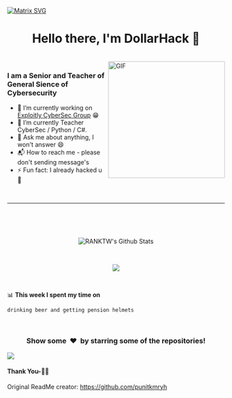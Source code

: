   [![Matrix SVG](https://raw.githubusercontent.com/rodrigograca31/rodrigograca31/master/matrix.svg)](https://www.youtube.com/watch?v=SDkAGkd4NLc) 
<p>
  <h1 align="center"><b>Hello there, I'm DollarHack 👋</b></h1>
</p>


<br>

<img align="right" height="270px" alt="GIF" src="https://i.pinimg.com/originals/e4/26/70/e426702edf874b181aced1e2fa5c6cde.gif" />

### I am a Senior and Teacher of General Sience of Cybersecurity 
- 🔭 I’m currently working on <a href="https://exploitly.pl/">Exploitly CyberSec Group</a> :grin:
- 🌱 I’m currently Teacher CyberSec / Python / C#.
- 💬 Ask me about anything, I won't answer :smile:
- 📬 How to reach me - please don't sending message's
- ⚡ Fun fact: I already hacked u :raised_hands:


<br>

<hr>

<br>
<br>
<br>

<p align='center'>
  <img align="center" src="https://github-readme-stats.vercel.app/api?username=DollarHack&show_icons=true&title_color=fff&icon_color=79ff97&text_color=efefef&bg_color=24292e" alt="RANKTW's Github Stats">
</p>

<br>

<p align='center'>
  <img align="center" src="https://github-readme-stats.vercel.app/api/top-langs/?username=DollarHack&show_icons=true&hide_border=true&theme=radical">
</p>

<br>

📊 **This week I spent my time on**
<!--START_SECTION:waka-->
```text
drinking beer and getting pension helmets
```
<!--END_SECTION:waka-->

<br>

<div align="center">
<h3 align="center">Show some &nbsp;❤️&nbsp; by starring some of the repositories!</h3>
</div><img src="https://github.com/punitkmryh/punitkmryh/blob/master/wave.svg" />

#### Thank You-🙏🏼


[website]:https://mrdolar.pl/

Original ReadMe creator: https://github.com/punitkmryh
